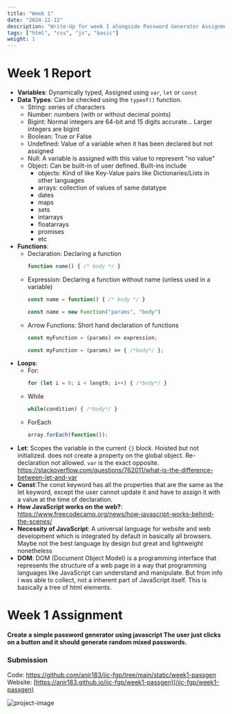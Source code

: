```yaml
---
title: "Week 1"
date: "2024-12-12"
description: "Write-Up for week 1 alongside Password Generator Assignment"
tags: ["html", "css", "js", "basic"]
weight: 1
---
```

# Week 1 Report
* **Variables**: Dynamically typed, Assigned using `var`, `let` or `const`
* **Data Types**: Can be checked using the `typeof()` function.
	* String: series of characters
	* Number: numbers (with or without decimal points)
	* Bigint: Normal integers are 64-bit and 15 digits accurate... Larger integers are bigint
	* Boolean: True or False
	* Undefined: Value of a variable when it has been declared but not assigned
	* Null: A variable is assigned with this value to represent "no value"
	* Object: Can be built-in of user defined. Built-ins include
		* objects: Kind of like Key-Value pairs like Dictionaries/Lists in other languages
		* arrays: collection of values of same datatype
		* dates
		* maps
		* sets
		* intarrays
		* floatarrays
		* promises
		* etc
* **Functions**: 
	* Declaration: Declaring a function  
		```js
        function name() { /* body */ }
        ```
	* Expression: Declaring a function without name (unless used in a variable)  
		```js
        const name = function() { /* body */ }
        ```
		```js
        const name = new Function("params", "body")
        ```
	* Arrow Functions: Short hand declaration of functions  
		```js
        const myFunction = (params) => expression;
        ```
		```js
        const myFunction = (params) => { /*body*/ };
        ```
* **Loops**:
	* For:  
		```js
        for (let i = 0; i < length; i++) { /*body*/ }
        ```
	* While  
		```js
        while(condition) { /*body*/ }
        ```
	* ForEach  
		```js
        array.forEach(function());
        ```
* **Let**: Scopes the variable in the current `{}` block.  Hoisted but not initialized. does not create a property on the global object. Re-declaration not allowed. `var` is the exact opposite. https://stackoverflow.com/questions/762011/what-is-the-difference-between-let-and-var
* **Const**:The const keyword has all the properties that are the same as the let keyword, except the user cannot update it and have to assign it with a value at the time of declaration. 
* **How JavaScript works on the web?**: https://www.freecodecamp.org/news/how-javascript-works-behind-the-scenes/
* **Necessity of JavaScript**: A universal language for website and web development which is integrated by default in basically all browsers. Maybe not the best language by design but great and lightweight nonetheless 
* **DOM**: DOM (Document Object Model) is a programming interface that represents the structure of a web page in a way that programming languages like JavaScript can understand and manipulate. But from info I was able to collect, not a inherent part of JavaScript itself. This is basically a tree of html elements.

# Week 1 Assignment
#### Create a simple password generator using javascript The user just clicks on a button and it should generate random mixed passwords.

### Submission
Code: https://github.com/anir183/iic-fgp/tree/main/static/week1-passgen  
Website: [https://anir183.github.io/iic-fgp/week1-passgen](/iic-fgp/week1-passgen)  
  
![project-image](/iic-fgp/images/week1_project.png)
